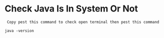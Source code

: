 # Check Java Is In System Or Not

``` Copy pest this command to check open terminal then pest this command```
```
java -version
```
